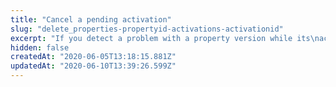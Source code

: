 ```yaml
---
title: "Cancel a pending activation"
slug: "delete_properties-propertyid-activations-activationid"
excerpt: "If you detect a problem with a property version while its\nactivation is still `PENDING`, this operation allows you to\ncancel it. Make a DELETE request on the response's\n`activationLink` from running [Activate a\nproperty](https://papi-akamai.readme.io/reference/propertiespropertyidactivations#post_properties-propertyid-activations). Once you DELETE the\nactivation, it no longer appears in the [list of\nactivations](https://papi-akamai.readme.io/reference-link/get_properties-propertyid-activations), but you can still\n[access it individually](https://papi-akamai.readme.io/reference/propertiespropertyidactivationsactivationid#get_properties-propertyid-activations-activationid). If there\nare unexpected problems with an activation that goes live\nbefore you're able to cancel it, you often have a one-hour\nwindow to quickly fall back to a previous activation. See\n[Create a new activation or\ndeactivation](https://papi-akamai.readme.io/reference/propertiespropertyidactivations#post_properties-propertyid-activations) for details.\n\nA successful cancellation results in a 200 response and an\n`ABORTED` status. If the activation is no longer `PENDING`,\na 422 (unprocessable) error indicates that it can no longer\nbe canceled. Canceling an activation that has already been\ncanceled results in a 204 response, indicating there's no\nresource to delete. Canceling an unknown activation results\nin a 404 error.\n\nYou can only abort an activation while it's queued for\ndeployment across the various network zones with `PENDING`\nstatus. Once the window has closed and it's been dispatched\nacross the network, you can either [reactivate an older\nversion](https://papi-akamai.readme.io/reference/propertiespropertyidactivations#post_properties-propertyid-activations), or [create a new\nversion](https://papi-akamai.readme.io/reference/propertiespropertyidversions#post_properties-propertyid-versions) that fixes the problem and\nactivate that instead."
hidden: false
createdAt: "2020-06-05T13:18:15.881Z"
updatedAt: "2020-06-10T13:39:26.599Z"
---
```

